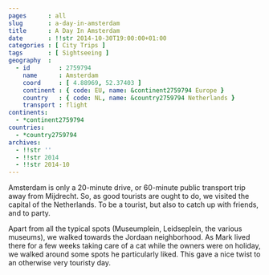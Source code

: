 ```yaml
---
pages      : all
slug       : a-day-in-amsterdam
title      : A Day In Amsterdam
date       : !!str 2014-10-30T19:00:00+01:00
categories : [ City Trips ]
tags       : [ Sightseeing ]
geography  :
  - id        : 2759794
    name      : Amsterdam
    coord     : [ 4.88969, 52.37403 ]
    continent : { code: EU, name: &continent2759794 Europe }
    country   : { code: NL, name: &country2759794 Netherlands }
    transport : flight
continents:
  - *continent2759794
countries:
  - *country2759794
archives:
  - !!str ''
  - !!str 2014
  - !!str 2014-10
---
```


Amsterdam is only a 20-minute drive, or 60-minute public transport trip away from Mijdrecht. So, as good tourists are ought to do, we visited the capital of the Netherlands. To be a tourist, but also to catch up with friends, and to party.

Apart from all the typical spots (Museumplein, Leidseplein, the various museums), we walked towards the Jordaan neighborhood. As Mark lived there for a few weeks taking care of a cat while the owners were on holiday, we walked around some spots he particularly liked. This gave a nice twist to an otherwise very touristy day.